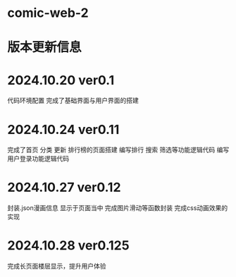 # comic-web-2

# 版本更新信息
# 2024.10.20 ver0.1 
代码环境配置
完成了基础界面与用户界面的搭建

# 2024.10.24 ver0.11
完成了首页 分类 更新 排行榜的页面搭建
编写排行 搜索 筛选等功能逻辑代码
编写用户登录功能逻辑代码

# 2024.10.27 ver0.12
封装.json漫画信息 显示于页面当中
完成图片滑动等函数封装
完成css动画效果的实现

# 2024.10.28 ver0.125
完成长页面楼层显示，提升用户体验
